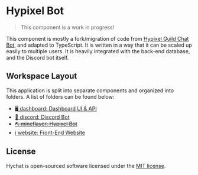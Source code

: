 # Hypixel Bot

> This component is a work in progress! 

This component is mostly a fork/migration of code from [Hypixel Guild Chat Bot](https://github.com/xMdb/hypixel-guild-chat-bot), and adapted to TypeScript. It is written in a way that it can be scaled up easily to multiple users. It is heavily integrated with the back-end database, and the Discord bot itself.

## Workspace Layout

This application is split into separate components and organized into folders. A list of folders can be found below:

- [🖥️ dashboard: Dashboard UI & API](https://github.com/xMdb/hypixel-guild-chat-ts/tree/master/dashboard)
- [🤖 discord: Discord Bot](https://github.com/xMdb/hypixel-guild-chat-ts/tree/master/discord)
- [~~⛏️ mineflayer: Hypixel Bot~~](https://github.com/xMdb/hypixel-guild-chat-ts/tree/master/mineflayer)
- [ℹ️ website: Front-End Website](https://github.com/xMdb/hypixel-guild-chat-ts/tree/master/website)

## License

Hychat is open-sourced software licensed under the [MIT license](https://choosealicense.com/licenses/mit/).
